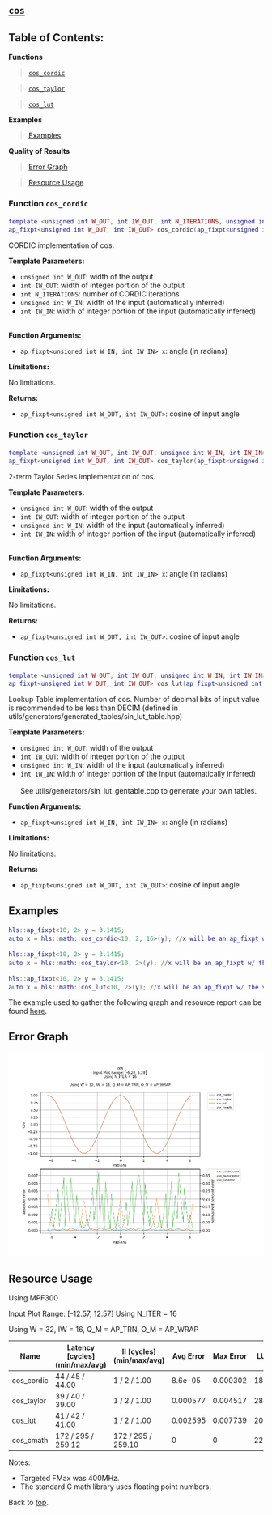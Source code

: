 ## [`cos`](../../include/hls_cos.hpp)

## Table of Contents:

**Functions**

> [`cos_cordic`](#function-cos_cordic)

> [`cos_taylor`](#function-cos_taylor)

> [`cos_lut`](#function-cos_lut)

**Examples**

> [Examples](#examples)

**Quality of Results**

> [Error Graph](#error-graph)

> [Resource Usage](#resource-usage)

### Function `cos_cordic`
~~~lua
template <unsigned int W_OUT, int IW_OUT, int N_ITERATIONS, unsigned int W_IN, int IW_IN>
ap_fixpt<unsigned int W_OUT, int IW_OUT> cos_cordic(ap_fixpt<unsigned int W_IN, int IW_IN> x)
~~~

CORDIC implementation of cos.



**Template Parameters:**

* `unsigned int W_OUT`: width of the output<br>
* `int IW_OUT`: width of integer portion of the output<br>
* `int N_ITERATIONS`: number of CORDIC iterations<br>
* `unsigned int W_IN`: width of the input (automatically inferred)<br>
* `int IW_IN`: width of integer portion of the input (automatically inferred)<br> <br>

**Function Arguments:**

* `ap_fixpt<unsigned int W_IN, int IW_IN> x`: angle (in radians)<br>

**Limitations:**

No limitations.

**Returns:**

- `ap_fixpt<unsigned int W_OUT, int IW_OUT>`: cosine of input angle
### Function `cos_taylor`
~~~lua
template <unsigned int W_OUT, int IW_OUT, unsigned int W_IN, int IW_IN>
ap_fixpt<unsigned int W_OUT, int IW_OUT> cos_taylor(ap_fixpt<unsigned int W_IN, int IW_IN> x)
~~~

2-term Taylor Series implementation of cos.



**Template Parameters:**

* `unsigned int W_OUT`: width of the output<br>
* `int IW_OUT`: width of integer portion of the output<br>
* `unsigned int W_IN`: width of the input (automatically inferred)<br>
* `int IW_IN`: width of integer portion of the input (automatically inferred)<br> <br>

**Function Arguments:**

* `ap_fixpt<unsigned int W_IN, int IW_IN> x`: angle (in radians)<br>

**Limitations:**

No limitations.

**Returns:**

- `ap_fixpt<unsigned int W_OUT, int IW_OUT>`: cosine of input angle
### Function `cos_lut`
~~~lua
template <unsigned int W_OUT, int IW_OUT, unsigned int W_IN, int IW_IN>
ap_fixpt<unsigned int W_OUT, int IW_OUT> cos_lut(ap_fixpt<unsigned int W_IN, int IW_IN> x)
~~~

Lookup Table implementation of cos.
Number of decimal bits of input value is recommended to be less than DECIM (defined in utils/generators/generated_tables/sin_lut_table.hpp)



**Template Parameters:**

* `unsigned int W_OUT`: width of the output<br>
* `int IW_OUT`: width of integer portion of the output<br>
* `unsigned int W_IN`: width of the input (automatically inferred)<br>
* `int IW_IN`: width of integer portion of the input (automatically inferred)<br> <br>See utils/generators/sin_lut_gentable.cpp to generate your own tables. <br>

**Function Arguments:**

* `ap_fixpt<unsigned int W_IN, int IW_IN> x`: angle (in radians)<br>

**Limitations:**

No limitations.

**Returns:**

- `ap_fixpt<unsigned int W_OUT, int IW_OUT>`: cosine of input angle

## Examples

~~~lua
hls::ap_fixpt<10, 2> y = 3.1415;
auto x = hls::math::cos_cordic<10, 2, 16>(y); //x will be an ap_fixpt w/ the value 1
~~~
~~~lua
hls::ap_fixpt<10, 2> y = 3.1415;
auto x = hls::math::cos_taylor<10, 2>(y); //x will be an ap_fixpt w/ the value 1
~~~
~~~lua
hls::ap_fixpt<10, 2> y = 3.1415;
auto x = hls::math::cos_lut<10, 2>(y); //x will be an ap_fixpt w/ the value 1
~~~

The example used to gather the following graph and resource report can be found [here](../../examples/simple/cos).

## Error Graph

![cos_D32_I16_S-6.283185_L6.283185_N16](<../graphs/cos_D32_I16_S-6.283185_L6.283185_N16_graph.png>)

## Resource Usage

Using MPF300


Input Plot Range: [-12.57, 12.57]
Using N_ITER = 16

Using W = 32, IW = 16, Q_M = AP_TRN, O_M = AP_WRAP



| Name       | Latency [cycles] (min/max/avg)   | II [cycles] (min/max/avg)   |   Avg Error |   Max Error |   LUTs |   DFFs |   DSPs |   LSRAM |   uSRAM | Estimated Frequency   |
|------------|----------------------------------|-----------------------------|-------------|-------------|--------|--------|--------|---------|---------|-----------------------|
| cos_cordic | 44 / 45 / 44.00                  | 1 / 2 / 1.00                |    8.6e-05  |    0.000302 |   1880 |   4410 |      0 |       0 |       0 | 526.316 MHz           |
| cos_taylor | 39 / 40 / 39.00                  | 1 / 2 / 1.00                |    0.000577 |    0.004517 |   2891 |   5120 |      9 |       0 |       0 | 478.240 MHz           |
| cos_lut    | 41 / 42 / 41.00                  | 1 / 2 / 1.00                |    0.002595 |    0.007739 |   2048 |   4177 |      4 |       0 |       0 | 390.320 MHz           |
| cos_cmath  | 172 / 295 / 259.12               | 172 / 295 / 259.10          |    0        |    0        |  22721 |  21587 |      9 |       1 |      27 | 193.162 MHz           |

Notes:
- Targeted FMax was 400MHz.
- The standard C math library uses floating point numbers.


Back to [top](#).